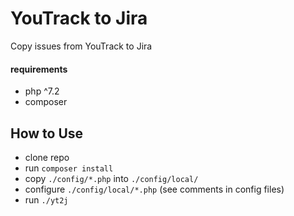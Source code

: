 # YouTrack to Jira
Copy issues from YouTrack to Jira

#### requirements
 - php ^7.2
 - composer
 
## How to Use
 - clone repo
 - run `composer install`
 - copy `./config/*.php` into `./config/local/`
 - configure `./config/local/*.php` (see comments in config files)
 - run `./yt2j`

